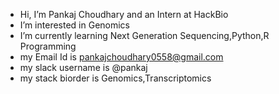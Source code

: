 - Hi, I’m Pankaj Choudhary and an Intern at HackBio
- I’m interested in Genomics
- I’m currently learning Next Generation Sequencing,Python,R Programming
- my Email Id is pankajchoudhary0558@gmail.com 
- my slack username is @pankaj
- my stack biorder is Genomics,Transcriptomics
